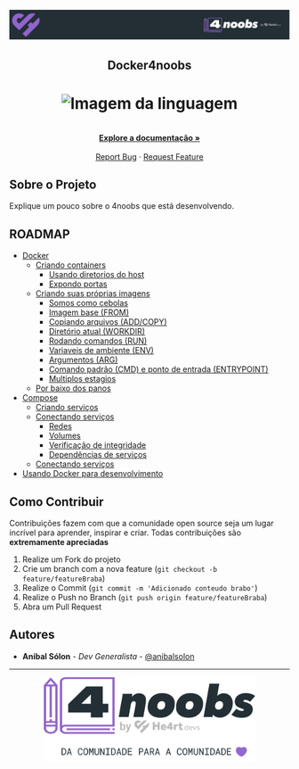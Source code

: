 <!-- Logo 4noobs -->

<p align="center">
  <a href="https://github.com/he4rt/4noobs" target="_blank">
    <img src="images/header_4noobs.svg">
  </a>
</p>

<!-- Title -->

<p align="center">
  <h2 align="center">Docker4noobs</h2>

  <h1 align="center"><img src="docker.svg" alt="Imagem da linguagem" width="120"></h1>
  
  <p align="center">
    <br />
    <a href="#ROADMAP"><strong>Explore a documentação »</strong></a>
    <br />
    <br />
    <a href="link-para-abrir-issue">Report Bug</a>
    ·
    <a href="link-para-abrir-issue">Request Feature</a>
  </p>
</p>
    
 <!-- ABOUT THE PROJECT -->

## Sobre o Projeto
Explique um pouco sobre o 4noobs que está desenvolvendo.

<!-- ROADMAP OF PROJECT -->

## ROADMAP

- [Docker](link-primeira-parte)
  - [Criando containers](link-sub-conteudo)
  	- [Usando diretorios do host](link-sub-conteudo)
    - [Expondo portas](link-sub-conteudo)
  - [Criando suas próprias imagens](link-sub-conteudo)
    - [Somos como cebolas](link-sub-conteudo)
    - [Imagem base (FROM)](link-sub-conteudo)
    - [Copiando arquivos (ADD/COPY)](link-sub-conteudo)
    - [Diretório atual (WORKDIR)](link-sub-conteudo)
    - [Rodando comandos (RUN)](link-sub-conteudo)
    - [Variaveis de ambiente (ENV)](link-sub-conteudo)
    - [Argumentos (ARG)](link-sub-conteudo)
    - [Comando padrão (CMD) e ponto de entrada (ENTRYPOINT)](link-sub-conteudo)
    - [Multiplos estagios](link-sub-conteudo)
  - [Por baixo dos panos](link-sub-conteudo)
- [Compose](link-quarta-parte)
  - [Criando serviços](link-sub-conteudo)
  - [Conectando serviços](link-sub-conteudo)
    - [Redes](link-sub-conteudo)
    - [Volumes](link-sub-conteudo)
    - [Verificação de integridade](link-sub-conteudo)
    - [Dependências de serviços](link-sub-conteudo)
  - [Conectando serviços](link-sub-conteudo)
- [Usando Docker para desenvolvimento](link-sub-conteudo)

<!-- CONTRIBUTING -->

## Como Contribuir

Contribuições fazem com que a comunidade open source seja um lugar incrível para aprender, inspirar e criar. Todas contribuições
são **extremamente apreciadas**

1. Realize um Fork do projeto
2. Crie um branch com a nova feature (`git checkout -b feature/featureBraba`)
3. Realize o Commit (`git commit -m 'Adicionado conteudo brabo'`)
4. Realize o Push no Branch (`git push origin feature/featureBraba`)
5. Abra um Pull Request

## Autores

- **Anibal Sólon** - _Dev Generalista_ - [@anibalsolon](https://twitter.com/anibalsolon) <!-- fuck x -->

---

<p align="center">
  <a href="https://github.com/he4rt/4noobs" target="_blank">
    <img src="images/footer_4noobs.svg" width="380">
  </a>
</p>